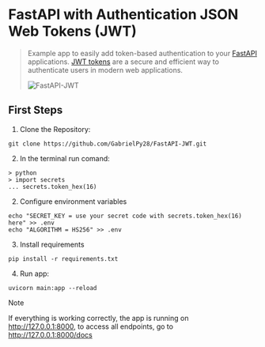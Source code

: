 # FastAPI with Authentication JSON Web Tokens (JWT)
> Example app to easily add token-based authentication to your [FastAPI](https://fastapi.tiangolo.com) applications. [JWT tokens](https://jwt.io) are a secure and efficient way to authenticate users in modern web applications.
>
> ![FastAPI-JWT](https://th.bing.com/th/id/OIG.Aj5rWjqmYWxvDshIjqmU?pid=ImgGn)

## First Steps

1. Clone the Repository:
```
git clone https://github.com/GabrielPy28/FastAPI-JWT.git
```

2. In the terminal run comand: 
```
> python
> import secrets
... secrets.token_hex(16)
```

2. Configure environment variables
```
echo "SECRET_KEY = use your secret code with secrets.token_hex(16) here" >> .env
echo "ALGORITHM = HS256" >> .env
```

3. Install requirements
```
pip install -r requirements.txt
```

4. Run app:
```
uvicorn main:app --reload
```

> [!NOTE]
> If everything is working correctly, the app is running on http://127.0.0.1:8000, to access all endpoints, go to http://127.0.0.1:8000/docs
